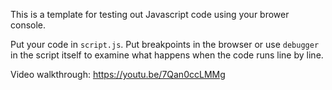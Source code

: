 This is a template for testing out Javascript code using your brower console.

Put your code in `script.js`. Put breakpoints in the browser or use `debugger` in the script itself to examine what happens when the code runs line by line.

Video walkthrough: https://youtu.be/7Qan0ccLMMg